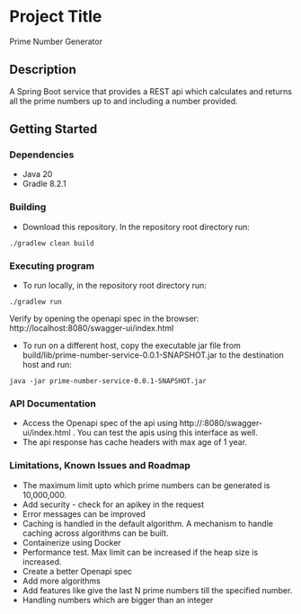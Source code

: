 # Project Title

Prime Number Generator

## Description

A Spring Boot service that provides a REST api which calculates and returns all the prime numbers up to and including a number provided.

## Getting Started

### Dependencies

* Java 20
* Gradle 8.2.1

### Building

* Download this repository. In the repository root directory run:
```
./gradlew clean build
```

### Executing program
* To run locally, in the repository root directory run:
```
./gradlew run
```
Verify by opening the openapi spec in the browser: http://localhost:8080/swagger-ui/index.html 

* To run on a different host, copy the executable jar file from build/lib/prime-number-service-0.0.1-SNAPSHOT.jar to the destination host and run:
```
java -jar prime-number-service-0.0.1-SNAPSHOT.jar
```

### API Documentation
* Access the Openapi spec of the api using http://<host domain>:8080/swagger-ui/index.html . You can test the apis using this interface as well.
* The api response has cache headers with max age of 1 year.


### Limitations, Known Issues and Roadmap
* The maximum limit upto which prime numbers can be generated is 10,000,000. 
* Add security - check for an apikey in the request
* Error messages can be improved
* Caching is handled in the default algorithm. A mechanism to handle caching across algorithms  can be built.
* Containerize using Docker
* Performance test. Max limit can be increased if the heap size is increased.
* Create a better Openapi spec 
* Add more algorithms
* Add features like give the last N prime numbers till the specified number.
* Handling numbers which are bigger than an integer


